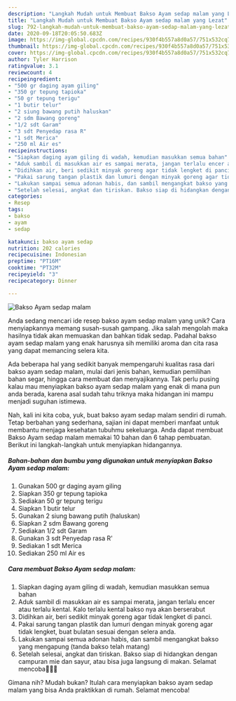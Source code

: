 ```yaml
---
description: "Langkah Mudah untuk Membuat Bakso Ayam sedap malam yang Lezat"
title: "Langkah Mudah untuk Membuat Bakso Ayam sedap malam yang Lezat"
slug: 792-langkah-mudah-untuk-membuat-bakso-ayam-sedap-malam-yang-lezat
date: 2020-09-18T20:05:50.683Z
image: https://img-global.cpcdn.com/recipes/930f4b557a8d0a57/751x532cq70/bakso-ayam-sedap-malam-foto-resep-utama.jpg
thumbnail: https://img-global.cpcdn.com/recipes/930f4b557a8d0a57/751x532cq70/bakso-ayam-sedap-malam-foto-resep-utama.jpg
cover: https://img-global.cpcdn.com/recipes/930f4b557a8d0a57/751x532cq70/bakso-ayam-sedap-malam-foto-resep-utama.jpg
author: Tyler Harrison
ratingvalue: 3.1
reviewcount: 4
recipeingredient:
- "500 gr daging ayam giling"
- "350 gr tepung tapioka"
- "50 gr tepung terigu"
- "1 butir telur"
- "2 siung bawang putih haluskan"
- "2 sdm Bawang goreng"
- "1/2 sdt Garam"
- "3 sdt Penyedap rasa R"
- "1 sdt Merica"
- "250 ml Air es"
recipeinstructions:
- "Siapkan daging ayam giling di wadah, kemudian masukkan semua bahan"
- "Aduk sambil di masukkan air es sampai merata, jangan terlalu encer atau terlalu kental. Kalo terlalu kental bakso nya akan berserabut"
- "Didihkan air, beri sedikit minyak goreng agar tidak lengket di panci."
- "Pakai sarung tangan plastik dan lumuri dengan minyak goreng agar tidak lengket, buat bulatan sesuai dengan selera anda."
- "Lakukan sampai semua adonan habis, dan sambil mengangkat bakso yang mengapung (tanda bakso telah matang)"
- "Setelah selesai, angkat dan tiriskan. Bakso siap di hidangkan dengan campuran mie dan sayur, atau bisa juga langsung di makan. Selamat mencoba🙏🙏🙏"
categories:
- Resep
tags:
- bakso
- ayam
- sedap

katakunci: bakso ayam sedap 
nutrition: 202 calories
recipecuisine: Indonesian
preptime: "PT16M"
cooktime: "PT32M"
recipeyield: "3"
recipecategory: Dinner

---
```



![Bakso Ayam sedap malam](https://img-global.cpcdn.com/recipes/930f4b557a8d0a57/751x532cq70/bakso-ayam-sedap-malam-foto-resep-utama.jpg)

Anda sedang mencari ide resep bakso ayam sedap malam yang unik? Cara menyiapkannya memang susah-susah gampang. Jika salah mengolah maka hasilnya tidak akan memuaskan dan bahkan tidak sedap. Padahal bakso ayam sedap malam yang enak harusnya sih memiliki aroma dan cita rasa yang dapat memancing selera kita.

Ada beberapa hal yang sedikit banyak mempengaruhi kualitas rasa dari bakso ayam sedap malam, mulai dari jenis bahan, kemudian pemilihan bahan segar, hingga cara membuat dan menyajikannya. Tak perlu pusing kalau mau menyiapkan bakso ayam sedap malam yang enak di mana pun anda berada, karena asal sudah tahu triknya maka hidangan ini mampu menjadi suguhan istimewa.




Nah, kali ini kita coba, yuk, buat bakso ayam sedap malam sendiri di rumah. Tetap berbahan yang sederhana, sajian ini dapat memberi manfaat untuk membantu menjaga kesehatan tubuhmu sekeluarga. Anda dapat membuat Bakso Ayam sedap malam memakai 10 bahan dan 6 tahap pembuatan. Berikut ini langkah-langkah untuk menyiapkan hidangannya.

<!--inarticleads1-->

##### Bahan-bahan dan bumbu yang digunakan untuk menyiapkan Bakso Ayam sedap malam:

1. Gunakan 500 gr daging ayam giling
1. Siapkan 350 gr tepung tapioka
1. Sediakan 50 gr tepung terigu
1. Siapkan 1 butir telur
1. Gunakan 2 siung bawang putih (haluskan)
1. Siapkan 2 sdm Bawang goreng
1. Sediakan 1/2 sdt Garam
1. Gunakan 3 sdt Penyedap rasa R&#39;
1. Sediakan 1 sdt Merica
1. Sediakan 250 ml Air es




<!--inarticleads2-->

##### Cara membuat Bakso Ayam sedap malam:

1. Siapkan daging ayam giling di wadah, kemudian masukkan semua bahan
1. Aduk sambil di masukkan air es sampai merata, jangan terlalu encer atau terlalu kental. Kalo terlalu kental bakso nya akan berserabut
1. Didihkan air, beri sedikit minyak goreng agar tidak lengket di panci.
1. Pakai sarung tangan plastik dan lumuri dengan minyak goreng agar tidak lengket, buat bulatan sesuai dengan selera anda.
1. Lakukan sampai semua adonan habis, dan sambil mengangkat bakso yang mengapung (tanda bakso telah matang)
1. Setelah selesai, angkat dan tiriskan. Bakso siap di hidangkan dengan campuran mie dan sayur, atau bisa juga langsung di makan. Selamat mencoba🙏🙏🙏




Gimana nih? Mudah bukan? Itulah cara menyiapkan bakso ayam sedap malam yang bisa Anda praktikkan di rumah. Selamat mencoba!
